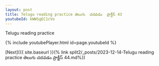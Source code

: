 ```yaml
---
layout: post
title: Telugu reading practice తెలుగు  చదవడం  ప్రాక్టీస్ 43
youtubeId: kWWSgEC1cVo
---
```

 
 
Telugu reading practice
 
 
 
 
 


{% include youtubePlayer.html id=page.youtubeId %}
 
[Next]({{ site.baseurl }}{% link  split2/_posts/2023-12-14-Telugu reading practice తెలుగు  చదవడం  ప్రాక్టీస్ 44.md%})
 
